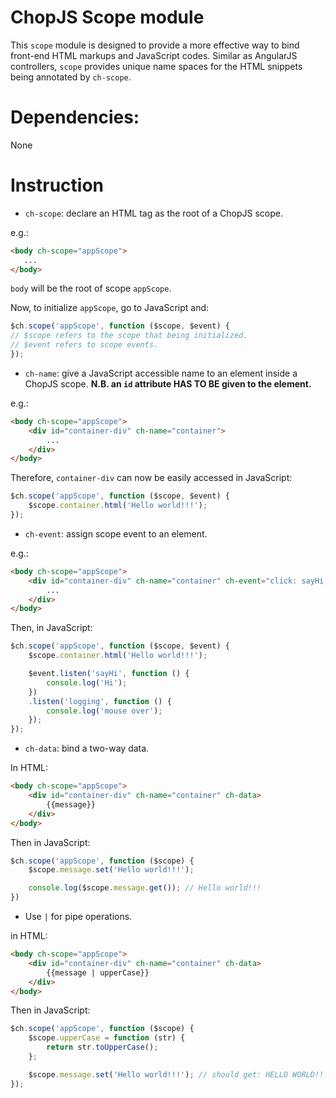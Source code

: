 ChopJS Scope module
===================

This `scope` module is designed to provide a more effective way to bind front-end HTML markups and JavaScript codes. Similar as AngularJS controllers, `scope` provides unique name spaces for the HTML snippets being annotated by `ch-scope`.

Dependencies:
=============

None

Instruction
============

+ `ch-scope`: declare an HTML tag as the root of a ChopJS scope.

e.g.:

~~~html
<body ch-scope="appScope">
   ... 
</body>
~~~

`body` will be the root of scope `appScope`.

Now, to initialize `appScope`, go to JavaScript and:

~~~javascript
$ch.scope('appScope', function ($scope, $event) {
// $scope refers to the scope that being initialized.
// $event refers to scope events.
});
~~~

+ `ch-name`: give a JavaScript accessible name to an element inside a ChopJS scope. __N.B. an `id` attribute HAS TO BE given to the element.__

e.g.:

~~~html
<body ch-scope="appScope">
    <div id="container-div" ch-name="container">
        ...
    </div>
</body>
~~~

Therefore, `container-div` can now be easily accessed in JavaScript:

~~~javascript
$ch.scope('appScope', function ($scope, $event) {
    $scope.container.html('Hello world!!!');
});
~~~

+ `ch-event`: assign scope event to an element.

e.g.: 

~~~html
<body ch-scope="appScope">
    <div id="container-div" ch-name="container" ch-event="click: sayHi; mouseover: logging">
        ...
    </div>
</body>
~~~

Then, in JavaScript:

~~~javascript
$ch.scope('appScope', function ($scope, $event) {
    $scope.container.html('Hello world!!!');

    $event.listen('sayHi', function () {
        console.log('Hi');
    })
    .listen('logging', function () {
        console.log('mouse over');
    });
});
~~~

+ `ch-data`: bind a two-way data.

In HTML:

~~~html
<body ch-scope="appScope">
    <div id="container-div" ch-name="container" ch-data>
        {{message}}
    </div>
</body>
~~~

Then in JavaScript:

~~~javascript
$ch.scope('appScope', function ($scope) {
    $scope.message.set('Hello world!!!');

    console.log($scope.message.get()); // Hello world!!!
})
~~~

+ Use `|` for pipe operations.

in HTML:

~~~html
<body ch-scope="appScope">
    <div id="container-div" ch-name="container" ch-data>
        {{message | upperCase}}
    </div>
</body>
~~~

Then in JavaScript:

~~~javascript
$ch.scope('appScope', function ($scope) {
    $scope.upperCase = function (str) {
        return str.toUpperCase();
    };

    $scope.message.set('Hello world!!!'); // should get: HELLO WORLD!!!
});
~~~

